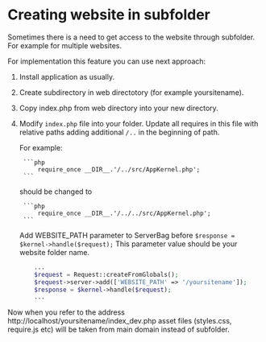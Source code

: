 Creating website in subfolder
=============================

Sometimes there is a need to get access to the website through subfolder. For example for multiple websites.

For implementation this feature you can use next approach:

1. Install application as usually.
2. Create subdirectory in web directotory (for example yoursitename).
3. Copy index.php from web directory into your new directory.
4. Modify ``index.php`` file into your folder.
    Update all requires in this file with relative paths adding additional ```/..``` in the beginning of path.
    
    For example:
    
        ```php
            require_once __DIR__.'/../src/AppKernel.php';
        ```
        
    should be changed to
        
        ```php
            require_once __DIR__.'/../../src/AppKernel.php';
        ```
        
    Add WEBSITE_PATH parameter to ServerBag before ```$response = $kernel->handle($request);``` This parameter value should be your website folder name. 
    
    ```php
        ...
        $request = Request::createFromGlobals();
        $request->server->add(['WEBSITE_PATH' => '/yoursitename']);
        $response = $kernel->handle($request);
        ...
    ```

Now when you refer to the address http://localhost/yoursitename/index_dev.php
asset files (styles.css, require.js etc) will be taken from main domain instead of subfolder.